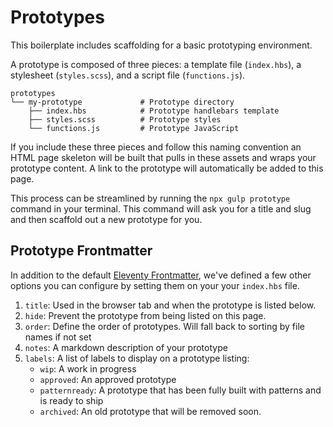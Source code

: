 # Prototypes

This boilerplate includes scaffolding for a basic prototyping environment.


A prototype is composed of three pieces: a template file (`index.hbs`), a stylesheet (`styles.scss`), and a script file (`functions.js`).

```
prototypes
└── my-prototype             # Prototype directory
    ├── index.hbs            # Prototype handlebars template
    ├── styles.scss          # Prototype styles
    └── functions.js         # Prototype JavaScript 
```

If you include these three pieces and follow this naming convention an HTML page skeleton will be built that pulls in these assets and wraps your prototype content. A link to the prototype will automatically be added to this page.

This process can be streamlined by running the `npx gulp prototype` command in your terminal. This command will ask you for a title and slug and then scaffold out a new prototype for you.

## Prototype Frontmatter

In addition to the default [Eleventy Frontmatter](https://www.11ty.io/docs/data-frontmatter/), we've defined a few other options you can configure by setting them on your your `index.hbs` file.

1. `title`: Used in the browser tab and when the prototype is listed below.
2. `hide`: Prevent the prototype from being listed on this page.
3. `order`: Define the order of prototypes. Will fall back to sorting by file names if not set
4. `notes`: A markdown description of your prototype
5. `labels`: A list of labels to display on a prototype listing:
    - `wip`: A work in progress
    - `approved`: An approved prototype
    - `patternready`: A prototype that has been fully built with patterns and is ready to ship 
    - `archived`: An old prototype that will be removed soon.
